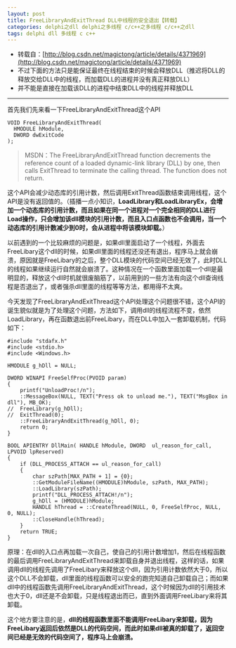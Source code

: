 ```yaml
---
layout: post
title: FreeLibraryAndExitThread DLL中线程的安全退出【转载】 
categories: delphi之dll delphi之多线程 c/c++之多线程 c/c++之dll
tags: delphi dll 多线程 c c++
---
```


* 转载自：[http://blog.csdn.net/magictong/article/details/4371969](http://blog.csdn.net/magictong/article/details/4371969)
* 不过下面的方法只是能保证最终在线程结束的时候会释放DLL（推迟将DLL的释放交给DLL中的线程，而加载DLL的进程并没有真正释放DLL）
* 并不能是直接在加载该DLL的进程中结束DLL中的线程并释放DLL

----

首先我们先来看一下FreeLibraryAndExitThread这个API

```
VOID FreeLibraryAndExitThread(
  HMODULE hModule,
  DWORD dwExitCode
);
```

>MSDN：The FreeLibraryAndExitThread function decrements the reference count of a loaded dynamic-link library (DLL) by one, then calls ExitThread to terminate the calling thread. The function does not return.

这个API会减少动态库的引用计数，然后调用ExitThread函数结束调用线程，这个API是没有返回值的。（插播一点小知识，**LoadLibrary和LoadLibraryEx，会增加一个动态库的引用计数，而且如果在同一个进程对一个完全相同的DLL进行Load操作，只会增加该dll模块的引用计数，而且入口点函数也不会调用，当一个动态库的引用计数减少到0时，会从进程中将该模块卸载。**）

以前遇到的一个比较麻烦的问题是，如果dll里面启动了一个线程，外面去FreeLibary这个dll的时候，如果dll里面的线程还没还有退出，程序马上就会崩溃，原因就是FreeLibary的之后，整个DLL模块的代码空间已经无效了，此时DLL的线程如果继续运行自然就会崩溃了。这种情况在一个函数里面加载一个dll是最明显的，释放这个dll时机就很废脑筋了，以前用到的一些方法有向这个dll查询线程是否退出了，或者强杀dll里面的线程等等方法，都用得不太爽。

今天发现了FreeLibraryAndExitThread这个API处理这个问题很不错，这个API的诞生貌似就是为了处理这个问题，方法如下，调用dll的线程流程不变，依然LoadLibrary，再在函数退出前FreeLibary，而在DLL中加入一套卸载机制，代码如下：

```
#include "stdafx.h"
#include <stdio.h>
#include <Windows.h>
   
HMODULE g_hDll = NULL;

DWORD WINAPI FreeSelfProc(PVOID param)
{
	printf("UnloadProc!/n");
    ::MessageBox(NULL, TEXT("Press ok to unload me."), TEXT("MsgBox in dll"), MB_OK);
//	FreeLibrary(g_hDll);
// 	ExitThread(0);
	::FreeLibraryAndExitThread(g_hDll, 0);
    return 0;
}

BOOL APIENTRY DllMain( HANDLE hModule, DWORD  ul_reason_for_call, LPVOID lpReserved)
{
    if (DLL_PROCESS_ATTACH == ul_reason_for_call)
    { 
        char szPath[MAX_PATH + 1] = {0};
        ::GetModuleFileName((HMODULE)hModule, szPath, MAX_PATH);
        ::LoadLibrary(szPath);
        printf("DLL_PROCESS_ATTACH!/n");
        g_hDll = (HMODULE)hModule;
        HANDLE hThread = ::CreateThread(NULL, 0, FreeSelfProc, NULL, 0, NULL);
        ::CloseHandle(hThread);
    }
    return TRUE;
}
```

原理：在dll的入口点再加载一次自己，使自己的引用计数增加1，然后在线程函数的最后调用FreeLibraryAndExitThread来卸载自身并退出线程，这样的话，如果调用dll的线程先调用了FreeLibary来释放这个dll，因为引用计数依然大于0，所以这个DLL不会卸载，dll里面的线程函数可以安全的跑完知道自己卸载自己；而如果dll中的线程函数先调用FreeLibraryAndExitThread，这个时候因为dll的引用技术也大于0，dll还是不会卸载，只是线程退出而已，直到外面调用FreeLibary来将其卸载。

这个地方要注意的是，**dll的线程函数里面不能调用FreeLibary来卸载，因为FreeLibary返回后依然是DLL的代码空间，而此时如果dll被真的卸载了，返回空间已经是无效的代码空间了，程序马上会崩溃。**
